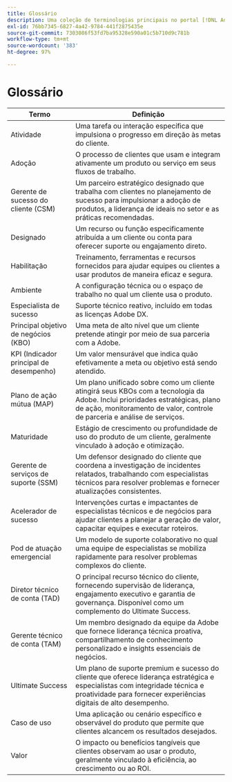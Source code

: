 ```yaml
---
title: Glossário
description: Uma coleção de terminologias principais no portal [!DNL Adobe Success] e suas definições.
exl-id: 76bb7345-6827-4a42-9784-441f2875435e
source-git-commit: 7303086f53fd7ba95328e590a01c5b710d9c781b
workflow-type: tm+mt
source-wordcount: '383'
ht-degree: 97%

---
```


# Glossário

| Termo | Definição |
|--------------- |------------ |
| Atividade | Uma tarefa ou interação específica que impulsiona o progresso em direção às metas do cliente. |
| Adoção | O processo de clientes que usam e integram ativamente um produto ou serviço em seus fluxos de trabalho. |
| Gerente de sucesso do cliente (CSM) | Um parceiro estratégico designado que trabalha com clientes no planejamento de sucesso para impulsionar a adoção de produtos, a liderança de ideais no setor e as práticas recomendadas. |
| Designado | Um recurso ou função especificamente atribuída a um cliente ou conta para oferecer suporte ou engajamento direto. |
| Habilitação | Treinamento, ferramentas e recursos fornecidos para ajudar equipes ou clientes a usar produtos de maneira eficaz e segura. |
| Ambiente | A configuração técnica ou o espaço de trabalho no qual um cliente usa o produto. |
| Especialista de sucesso | Suporte técnico reativo, incluído em todas as licenças Adobe DX. |
| Principal objetivo de negócios (KBO) | Uma meta de alto nível que um cliente pretende atingir por meio de sua parceria com a Adobe. |
| KPI (Indicador principal de desempenho) | Um valor mensurável que indica quão efetivamente a meta ou objetivo está sendo atendido. |
| Plano de ação mútua (MAP) | Um plano unificado sobre como um cliente atingirá seus KBOs com a tecnologia da Adobe. Inclui prioridades estratégicas, plano de ação, monitoramento de valor, controle de parceria e análise de serviços. |
| Maturidade | Estágio de crescimento ou profundidade de uso do produto de um cliente, geralmente vinculado à adoção e otimização. |
| Gerente de serviços de suporte (SSM) | Um defensor designado do cliente que coordena a investigação de incidentes relatados, trabalhando com especialistas técnicos para resolver problemas e fornecer atualizações consistentes. |
| Acelerador de sucesso | Intervenções curtas e impactantes de especialistas técnicos e de negócios para ajudar clientes a planejar a geração de valor, capacitar equipes e executar roteiros. |
| Pod de atuação emergencial | Um modelo de suporte colaborativo no qual uma equipe de especialistas se mobiliza rapidamente para resolver problemas complexos do cliente. |
| Diretor técnico de conta (TAD) | O principal recurso técnico do cliente, fornecendo supervisão de liderança, engajamento executivo e garantia de governança. Disponível como um complemento do Ultimate Success. |
| Gerente técnico de conta (TAM) | Um membro designado da equipe da Adobe que fornece liderança técnica proativa, compartilhamento de conhecimento personalizado e insights essenciais de negócios. |
| Ultimate Success | Um plano de suporte premium e sucesso do cliente que oferece liderança estratégica e especialistas com integridade técnica e proatividade para fornecer experiências digitais de alto desempenho. |
| Caso de uso | Uma aplicação ou cenário específico e observável do produto que permite que clientes alcancem os resultados desejados. |
| Valor | O impacto ou benefícios tangíveis que clientes observam ao usar o produto, geralmente vinculado à eficiência, ao crescimento ou ao ROI. |
